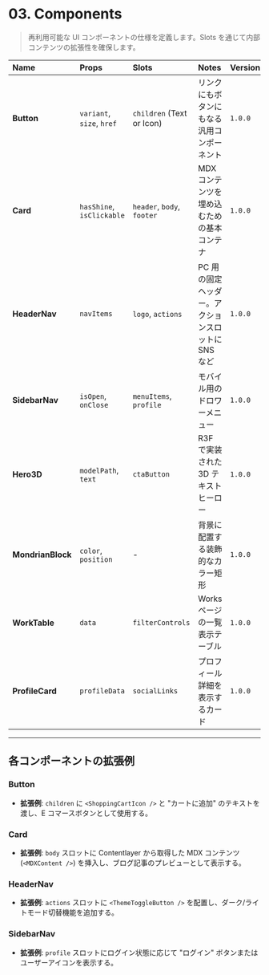# 03. Components

> 再利用可能な UI コンポーネントの仕様を定義します。Slots を通じて内部コンテンツの拡張性を確保します。

| Name | Props | Slots | Notes | Version |
| :--- | :--- | :--- | :--- | :--- |
| **Button** | `variant`, `size`, `href` | `children` (Text or Icon) | リンクにもボタンにもなる汎用コンポーネント | `1.0.0` |
| **Card** | `hasShine`, `isClickable` | `header`, `body`, `footer` | MDX コンテンツを埋め込むための基本コンテナ | `1.0.0` |
| **HeaderNav** | `navItems` | `logo`, `actions` | PC 用の固定ヘッダー。アクションスロットに SNS など | `1.0.0` |
| **SidebarNav** | `isOpen`, `onClose` | `menuItems`, `profile` | モバイル用のドロワーメニュー | `1.0.0` |
| **Hero3D** | `modelPath`, `text` | `ctaButton` | R3F で実装された 3D テキストヒーロー | `1.0.0` |
| **MondrianBlock** | `color`, `position` | - | 背景に配置する装飾的なカラー矩形 | `1.0.0` |
| **WorkTable** | `data` | `filterControls` | Works ページの一覧表示テーブル | `1.0.0` |
| **ProfileCard**| `profileData` | `socialLinks` | プロフィール詳細を表示するカード | `1.0.0` |

---

## 各コンポーネントの拡張例

### Button
- **拡張例**: `children` に `<ShoppingCartIcon />` と "カートに追加" のテキストを渡し、E コマースボタンとして使用する。

### Card
- **拡張例**: `body` スロットに Contentlayer から取得した MDX コンテンツ (`<MDXContent />`) を挿入し、ブログ記事のプレビューとして表示する。

### HeaderNav
- **拡張例**: `actions` スロットに `<ThemeToggleButton />` を配置し、ダーク/ライトモード切替機能を追加する。

### SidebarNav
- **拡張例**: `profile` スロットにログイン状態に応じて "ログイン" ボタンまたはユーザーアイコンを表示する。 
